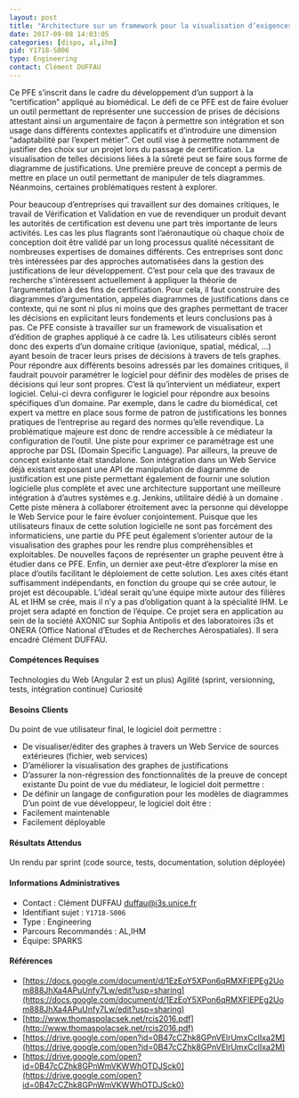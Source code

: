 ```yaml
---
layout: post
title: "Architecture sur un framework pour la visualisation d’exigences de justification : application au biomedical "
date: 2017-09-08 14:03:05
categories: [dispo, al,ihm]
pid: Y1718-S006
type: Engineering
contact: Clément DUFFAU
---
```

       
Ce PFE s’inscrit dans le cadre du développement d’un support à la “certification” appliqué au biomédical. Le défi de ce PFE est de faire évoluer un outil permettant de représenter une succession de prises de décisions attestant ainsi un argumentaire de façon à permettre son intégration et son usage dans différents contextes applicatifs et d’introduire une dimension “adaptabilité par l’expert métier”. Cet outil vise à permettre notamment de justifier des choix sur un projet lors du passage de certification. La visualisation de telles décisions liées à la sûreté peut se faire sous forme de diagramme de justifications. Une première preuve de concept a permis de mettre en place un outil permettant de manipuler de tels diagrammes. Néanmoins, certaines problématiques restent à explorer.

Pour beaucoup d’entreprises qui travaillent sur des domaines critiques, le travail de Vérification et Validation en vue de revendiquer un produit devant les autorités de certification est devenu une part très importante de leurs activités. Les cas les plus flagrants sont l’aéronautique où chaque choix de conception doit être validé par un long processus qualité nécessitant de nombreuses expertises de domaines différents. Ces entreprises sont donc très intéressées par des approches automatisées dans la gestion des justifications de leur développement. C’est pour cela que des travaux de recherche s'intéressent actuellement à appliquer la théorie de l’argumentation à des fins de certification. Pour cela, il faut construire des diagrammes d’argumentation, appelés diagrammes de justifications dans ce contexte, qui ne sont ni plus ni moins que des graphes permettant de tracer les décisions en explicitant leurs fondements et leurs conclusions pas à pas.
Ce PFE consiste à travailler sur un framework de visualisation et d’édition de graphes appliqué à ce cadre là. Les utilisateurs ciblés seront donc des experts d’un domaine critique (avionique, spatial, médical, ...) ayant besoin de tracer leurs prises de décisions à travers de tels graphes. Pour répondre aux différents besoins adressés par les domaines critiques, il faudrait pouvoir paramétrer le logiciel pour définir des modèles de prises de décisions qui leur sont propres. C’est là qu’intervient un médiateur, expert logiciel. Celui-ci devra configurer le logiciel pour répondre aux besoins spécifiques d’un domaine. Par exemple, dans le cadre du biomédical, cet expert va mettre en place sous forme de patron de justifications les bonnes pratiques de l’entreprise au regard des normes qu’elle revendique. La problématique majeure est donc de rendre accessible à ce médiateur la configuration de l’outil. Une piste pour exprimer ce paramétrage est une approche par DSL (Domain Specific Language). 
Par ailleurs, la preuve de concept existante était standalone. Son intégration dans un Web Service déjà existant exposant une API de manipulation de diagramme de justification est une piste permettant également de fournir une solution logicielle plus complète et avec une architecture supportant une meilleure intégration à d’autres systèmes e.g. Jenkins, utilitaire dédié à un domaine . Cette piste mènera à collaborer étroitement avec la personne qui développe le Web Service pour le faire évoluer conjointement. 
Puisque que les utilisateurs finaux de cette solution logicielle ne sont pas forcément des informaticiens, une partie du PFE peut également s’orienter autour de la visualisation des graphes pour les rendre plus compréhensibles et exploitables. De nouvelles façons de représenter un graphe peuvent être à étudier dans ce PFE. 
Enfin, un dernier axe peut-être d’explorer la mise en place d’outils facilitant le déploiement de cette solution.
Les axes cités étant suffisamment indépendants, en fonction du groupe qui se crée autour, le projet est découpable. L’idéal serait qu’une équipe mixte autour des filières AL et IHM se crée, mais il n’y a pas d’obligation quant à la spécialité IHM. Le projet sera adapté en fonction de l’équipe.
Ce projet sera en application au sein de la société AXONIC sur Sophia Antipolis et des laboratoires i3s et ONERA (Office National d’Etudes et de Recherches Aérospatiales). Il sera encadré Clément DUFFAU.


#### Compétences Requises
Technologies du Web (Angular 2 est un plus)
Agilité (sprint, versionning, tests, intégration continue)
Curiosité 



#### Besoins Clients
Du point de vue utilisateur final, le logiciel doit permettre :
- De visualiser/éditer des graphes à travers un Web Service de sources extérieures (fichier, web services)
- D’améliorer la visualisation des graphes de justifications 
- D’assurer la non-régression des fonctionnalités de la preuve de concept existante
Du point de vue du médiateur, le logiciel doit permettre :
- De définir un langage de configuration pour les modèles de diagrammes
D’un point de vue développeur, le logiciel doit être :
- Facilement maintenable
- Facilement déployable


#### Résultats Attendus
Un rendu par sprint (code source, tests, documentation, solution déployée)

     

#### Informations Administratives
  * Contact : Clément DUFFAU <duffau@i3s.unice.fr>
  * Identifiant sujet : `Y1718-S006`
  * Type : Engineering
  * Parcours Recommandés : AL,IHM
  * Équipe: SPARKS

#### Références

  * [https://docs.google.com/document/d/1EzEoY5XPon6qRMXFlEPEg2Uom888JhXa4APuUnfy7Lw/edit?usp=sharing](https://docs.google.com/document/d/1EzEoY5XPon6qRMXFlEPEg2Uom888JhXa4APuUnfy7Lw/edit?usp=sharing)
  * [http://www.thomaspolacsek.net/rcis2016.pdf](http://www.thomaspolacsek.net/rcis2016.pdf)
  * [https://drive.google.com/open?id=0B47cCZhk8GPnVElrUmxCclIxa2M](https://drive.google.com/open?id=0B47cCZhk8GPnVElrUmxCclIxa2M)
  * [https://drive.google.com/open?id=0B47cCZhk8GPnWmVKWWhOTDJSck0](https://drive.google.com/open?id=0B47cCZhk8GPnWmVKWWhOTDJSck0)
       
     